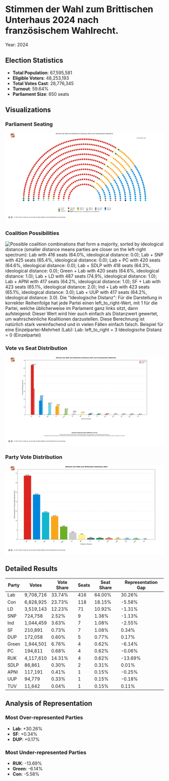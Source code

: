 # Stimmen der Wahl zum Brittischen Unterhaus 2024 nach französischem Wahlrecht.
Year: 2024

## Election Statistics
- **Total Population**: 67,595,581
- **Eligible Voters**: 48,253,193
- **Total Votes Cast**: 28,776,345
- **Turnout**: 59.64%
- **Parliament Size**: 650 seats

## Visualizations
### Parliament Seating
![Parliament seating arrangement with 650 total seats. Parties from left to right: Ind with 7 seats (1.1%), SF with 7 seats (1.1%), Green with 4 seats (0.6%), Lab with 416 seats (64.0%), SNP with 9 seats (1.4%), PC with 4 seats (0.6%), SDLP with 2 seats (0.3%), LD with 71 seats (10.9%), APNI with 1 seats (0.2%), UUP with 1 seats (0.2%), Con with 118 seats (18.2%), DUP with 5 seats (0.8%), TUV with 1 seats (0.2%), RUK with 4 seats (0.6%). Hinweis: Verteilung nutzt nur Mandatsstimmen (Erststimmen) .](plots/uk2024_france_parliament.png)

### Coalition Possibilities
![Possible coalition combinations that form a majority, sorted by ideological distance (smaller distance means parties are closer on the left-right spectrum): Lab with 416 seats (64.0%, ideological distance: 0.0); Lab + SNP with 425 seats (65.4%, ideological distance: 0.0); Lab + PC with 420 seats (64.6%, ideological distance: 0.0); Lab + SDLP with 418 seats (64.3%, ideological distance: 0.0); Green + Lab with 420 seats (64.6%, ideological distance: 1.0); Lab + LD with 487 seats (74.9%, ideological distance: 1.0); Lab + APNI with 417 seats (64.2%, ideological distance: 1.0); SF + Lab with 423 seats (65.1%, ideological distance: 2.0); Ind + Lab with 423 seats (65.1%, ideological distance: 3.0); Lab + UUP with 417 seats (64.2%, ideological distance: 3.0). Die "Ideologische Distanz": Für die Darstellung in korrekter Reihenfolge hat jede Partei einen left_to_right-Wert, mit 1 für die Partei, welche üblicherweise im Parlament ganz links sitzt, dann aufsteigend: Dieser Wert wird hier auch einfach als Distanzwert gewertet, um wahrscheinliche Koalitionen darzustellen. Diese Berechnung ist natürlich stark vereinfachend und in vielen Fällen einfach falsch.  Beispiel für eine Einzelpartei-Mehrheit (Lab): Lab: left_to_right = 3 Ideologische Distanz = 0 (Einzelpartei)](plots/uk2024_france_coalitions.png)

### Vote vs Seat Distribution
![Bar chart comparing each party's vote percentage (darker bars) with their seat percentage (lighter bars). Parties with significant differences: Lab (33.7% votes vs 64.0% seats, Δ30.3%), Con (23.7% votes vs 18.2% seats, Δ5.6%), RUK (14.3% votes vs 0.6% seats, Δ13.7%), LD (12.2% votes vs 10.9% seats, Δ1.3%), Green (6.8% votes vs 0.6% seats, Δ6.1%), Ind (3.6% votes vs 1.1% seats, Δ2.6%), SNP (2.5% votes vs 1.4% seats, Δ1.1%). Total vote-seat difference: 61.8%. (Mandatsstimmen)](plots/uk2024_france_vote_seat_distribution.png)

### Party Vote Distribution
![Bar chart showing the percentage of votes received by each party, including parties that did not receive seats. Parties ordered by vote share (descending): Lab: 33.7%, Con: 23.7%, RUK: 14.3%, LD: 12.2%, Green: 6.8%, Ind: 3.6%, SNP: 2.5%, SF: 0.7%, PC: 0.7%, DUP: 0.6%, APNI: 0.4%, UUP: 0.3%, SDLP: 0.3%, TUV: 0.0%. (Mandatsstimmen)](plots/uk2024_france_vote_distribution.png)

## Detailed Results
| Party | Votes | Vote Share | Seats | Seat Share | Representation Gap |
|-------|--------|------------|-------|------------|-------------------|
| Lab | 9,708,716 | 33.74% | 416 | 64.00% | 30.26% |
| Con | 6,828,925 | 23.73% | 118 | 18.15% | -5.58% |
| LD | 3,519,143 | 12.23% | 71 | 10.92% | -1.31% |
| SNP | 724,758 | 2.52% | 9 | 1.38% | -1.13% |
| Ind | 1,044,459 | 3.63% | 7 | 1.08% | -2.55% |
| SF | 210,891 | 0.73% | 7 | 1.08% | 0.34% |
| DUP | 172,058 | 0.60% | 5 | 0.77% | 0.17% |
| Green | 1,944,501 | 6.76% | 4 | 0.62% | -6.14% |
| PC | 194,811 | 0.68% | 4 | 0.62% | -0.06% |
| RUK | 4,117,610 | 14.31% | 4 | 0.62% | -13.69% |
| SDLP | 86,861 | 0.30% | 2 | 0.31% | 0.01% |
| APNI | 117,191 | 0.41% | 1 | 0.15% | -0.25% |
| UUP | 94,779 | 0.33% | 1 | 0.15% | -0.18% |
| TUV | 11,642 | 0.04% | 1 | 0.15% | 0.11% |

## Analysis of Representation
### Most Over-represented Parties
- **Lab**: +30.26%
- **SF**: +0.34%
- **DUP**: +0.17%

### Most Under-represented Parties
- **RUK**: -13.69%
- **Green**: -6.14%
- **Con**: -5.58%